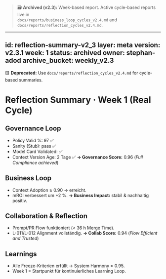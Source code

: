 > 🗃️ **Archived (v2.3):** Week-based report. Active cycle-based reports live in  
> `docs/reports/business_loop_cycles_v2.4.md` and `docs/reports/reflection_cycles_v2.4.md`.

---
id: reflection-summary-v2_3
layer: meta
version: v2.3.1
week: 1
status: archived
owner: stephan-adod
archive_bucket: weekly_v2.3
---

🟨 **Deprecated:** Use `docs/reports/reflection_cycles_v2.4.md` for cycle-based summaries.



# Reflection Summary · Week 1 (Real Cycle)

## Governance Loop
- Policy Valid %: 97 ✅
- Sanity (Stub): pass ✅
- Model Card Validated: ✅
- Context Version Age: 2 Tage ✅
**→ Governance Score:** 0.96 (*Full Compliance achieved*)

## Business Loop
- Context Adoption ≥ 0.90 → erreicht.
- mROI verbessert um +2 %.
**→ Business Impact:** stabil & nachhaltig positiv.

## Collaboration & Reflection
- Prompt/PR Flow funktioniert (< 36 h Merge Time).
- L-011/L-012 Alignment vollständig.
**→ Collab Score:** 0.94 (*Flow Efficient and Trusted*)

## Learnings
- Alle Freeze-Kriterien erfüllt → System Harmony ≈ 0.95.
- Week 1 = Startpunkt für kontinuierliches Learning Loop.
